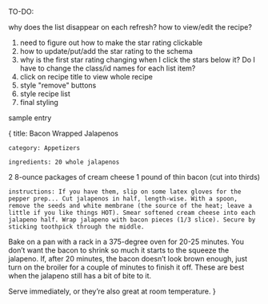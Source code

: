 TO-DO:

why does the list disappear on each refresh?
how to view/edit the recipe?


1. need to figure out how to make the star rating clickable
2. how to update/put/add the star rating to the schema
3. why is the first star rating changing when I click the stars below it? Do I have to change the class/id names for each list item?
4. click on recipe title to view whole recipe
5. style "remove" buttons
6. style recipe list
7. final styling


sample entry

{
    title: Bacon Wrapped Jalapenos

    category: Appetizers

    ingredients: 20 whole jalapenos
2 8-ounce packages of cream cheese
1 pound of thin bacon (cut into thirds)

    instructions: If you have them, slip on some latex gloves for the pepper prep... Cut jalapenos in half, length-wise. With a spoon, remove the seeds and white membrane (the source of the heat; leave a little if you like things HOT). Smear softened cream cheese into each jalapeno half. Wrap jalapeno with bacon pieces (1/3 slice). Secure by sticking toothpick through the middle. 

Bake on a pan with a rack in a 375-degree oven for 20-25 minutes. You don’t want the bacon to shrink so much it starts to the squeeze the jalapeno. If, after 20 minutes, the bacon doesn’t look brown enough, just turn on the broiler for a couple of minutes to finish it off. These are best when the jalapeno still has a bit of bite to it.

Serve immediately, or they’re also great at room temperature.
}